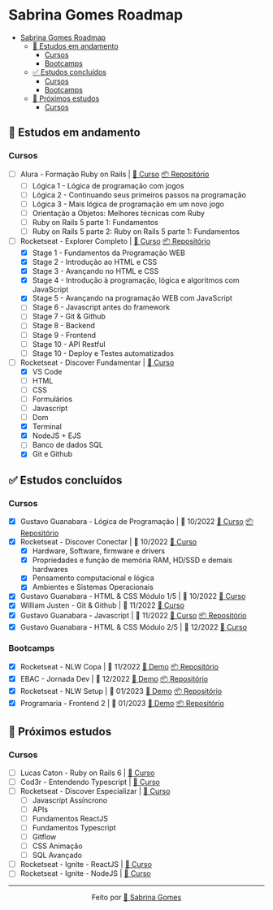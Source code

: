 # Sabrina Gomes Roadmap

- [Sabrina Gomes Roadmap](#sabrina-gomes-roadmap)
  - [📑 Estudos em andamento](#-estudos-em-andamento)
    - [Cursos](#cursos)
    - [Bootcamps](#bootcamps)
  - [✅ Estudos concluídos](#-estudos-concluídos)
    - [Cursos](#cursos-1)
    - [Bootcamps](#bootcamps-1)
  - [🎯 Próximos estudos](#-próximos-estudos)
    - [Cursos](#cursos-2)

## 📑 Estudos em andamento

### Cursos

- [ ] Alura - Formação Ruby on Rails | [🔗 Curso](https://cursos.alura.com.br/formacao-ruby-on-rails) [📦 Repositório](https://github.com/sabrinagomesb/alura-trilha-ruby)
  - [ ] Lógica 1 - Lógica de programação com jogos
  - [ ] Lógica 2 - Continuando seus primeiros passos na programação
  - [ ] Lógica 3 - Mais lógica de programação em um novo jogo
  - [ ] Orientação a Objetos: Melhores técnicas com Ruby
  - [ ] Ruby on Rails 5 parte 1: Fundamentos
  - [ ] Ruby on Rails 5 parte 2: Ruby on Rails 5 parte 1: Fundamentos
- [ ] Rocketseat - Explorer Completo | [🔗 Curso](https://www.rocketseat.com.br/explorer) [📦 Repositório](https://github.com/sabrinagomesb/rs-explorer)
  - [x] Stage 1 - Fundamentos da Programação WEB
  - [x] Stage 2 - Introdução ao HTML e CSS
  - [x] Stage 3 - Avançando no HTML e CSS
  - [x] Stage 4 - Introdução à programação, lógica e algoritmos com JavaScript
  - [x] Stage 5 - Avançando na programação WEB com JavaScript
  - [ ] Stage 6 - Javascript antes do framework
  - [ ] Stage 7 - Git & Github
  - [ ] Stage 8 - Backend
  - [ ] Stage 9 - Frontend
  - [ ] Stage 10 - API Restful
  - [ ] Stage 10 - Deploy e Testes automatizados
- [ ] Rocketseat - Discover Fundamentar | [🔗 Curso](https://app.rocketseat.com.br/discover/trails/fundamentar)
  - [x] VS Code
  - [ ] HTML
  - [ ] CSS
  - [ ] Formulários
  - [ ] Javascript
  - [ ] Dom
  - [x] Terminal
  - [x] NodeJS + EJS  
  - [ ] Banco de dados SQL
  - [x] Git e Github

<!-- ### Bootcamps -->

## ✅ Estudos concluídos

### Cursos

- [x] Gustavo Guanabara - Lógica de Programação | 📅 10/2022 [🔗 Curso](https://www.youtube.com/playlist?list=PLHz_AreHm4dmSj0MHol_aoNYCSGFqvfXV) [📦 Repositório](https://github.com/sabrinagomesb/gb-logica-programacao)
- [x] Rocketseat - Discover Conectar | 📅 10/2022 [🔗 Curso](https://app.rocketseat.com.br/discover/trails/conectar)
  - [x] Hardware, Software, firmware e drivers
  - [x] Propriedades e função de memória RAM, HD/SSD e demais hardwares
  - [x] Pensamento computacional e lógica
  - [x] Ambientes e Sistemas Operacionais
- [x] Gustavo Guanabara - HTML & CSS Módulo 1/5 | 📅 10/2022 [🔗 Curso](https://www.youtube.com/playlist?list=PLHz_AreHm4dkZ9-atkcmcBaMZdmLHft8n)
- [x] William Justen - Git & Github | 📅 11/2022 [🔗 Curso](https://www.youtube.com/playlist?list=PLlAbYrWSYTiPA2iEiQ2PF_A9j__C4hi0A)
- [x] Gustavo Guanabara - Javascript | 📅 11/2022 [🔗 Curso](https://www.youtube.com/playlist?list=PLHz_AreHm4dlsK3Nr9GVvXCbpQyHQl1o1) [📦 Repositório](https://github.com/sabrinagomesb/gb-javascript-iniciante)
- [x] Gustavo Guanabara - HTML & CSS Módulo 2/5 | 📅 12/2022 [🔗 Curso](https://www.youtube.com/watch?v=vPNIAJ9B4hg&list=PLHz_AreHm4dlUpEXkY1AyVLQGcpSgVF8s)

### Bootcamps

- [x] Rocketseat - NLW Copa | 📅 11/2022 [🎁 Demo](https://sabrinagomesb.github.io/rs-nlw-copa/) [📦 Repositório](https://github.com/sabrinagomesb/rs-nlw-copa)
- [x] EBAC - Jornada Dev | 📅 12/2022 [🎁 Demo](https://sabrinagomesb.github.io/ebac-devweek/) [📦 Repositório](https://github.com/sabrinagomesb/ebac-devweek)
- [x] Rocketseat - NLW Setup | 📅 01/2023 [🎁 Demo](https://sabrinagomesb.github.io/rs-nlw-setup/) [📦 Repositório](https://github.com/sabrinagomesb/rs-nlw-setup)
- [x] Programaria - Frontend 2 | 📅 01/2023 [🎁 Demo](https://sabrinagomesb.github.io/programaria-frontend2/) [📦 Repositório](https://github.com/sabrinagomesb/programaria-frontend2)

## 🎯 Próximos estudos

### Cursos

- [ ] Lucas Caton - Ruby on Rails 6 | [🔗 Curso](https://curso-lucascaton.club.hotmart.com/)
- [ ] Cod3r - Entendendo Typescript | [🔗 Curso](https://www.cod3r.com.br/courses/entendendo-typescript)
- [ ] Rocketseat - Discover Especializar | [🔗 Curso](https://app.rocketseat.com.br/discover/trails/especializar)
  - [ ] Javascript Assíncrono
  - [ ] APIs
  - [ ] Fundamentos ReactJS
  - [ ] Fundamentos Typescript
  - [ ] Gitflow
  - [ ] CSS Animação
  - [ ] SQL Avançado
- [ ] Rocketseat - Ignite - ReactJS | [🔗 Curso](https://app.rocketseat.com.br/discover/trails/especializar)
- [ ] Rocketseat - Ignite - NodeJS | [🔗 Curso](https://app.rocketseat.com.br/discover/trails/especializar)

---

<p align="center">Feito por <a href="https://github.com/sabrinagomesb">💫 Sabrina Gomes</a></p>
